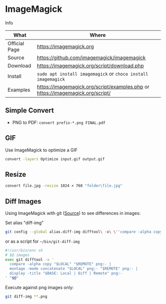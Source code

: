 # ImageMagick

Info

| What          | Where                                                                              |
|---------------|------------------------------------------------------------------------------------|
| Official Page | <https://imagemagick.org>                                                          |
| Source        | <https://github.com/imagemagick/imagemagick>                                       |
| Download      | <https://imagemagick.org/script/download.php>                                      |
| Install       | `sudo apt install imagemagick` or `choco install imagemagick`                      |
| Examples      | <https://imagemagick.org/script/examples.php> or <https://imagemagick.org/script/> |

## Simple Convert

- PNG to PDF: ```convert prefix-*.png FINAL.pdf```

## GIF

Use ImageMagick to optimize a GIF

``` sh
convert -layers Optimize input.gif output.gif
```

## Resize

``` sh
convert file.jpg -resize 1024 × 768 "folder\file.jpg"
```

## Diff Images

Using ImageMagick with git ([Source](https://github.com/niedzielski/git-diff-img)) to see differences in images:

Set alias "diff-img"

``` sh
git config --global alias.diff-img difftool\ -x\ \''compare -alpha copy "$LOCAL" "$REMOTE" png:- | montage -mode concatenate "$LOCAL" png:- "$REMOTE" png:- | display -title "$BASE: Local | Diff | Remote" png:-'\'
```

or as a script for `~/bin/git-diff-img`

``` sh
#!/usr/bin/env sh
# $@ images
exec git difftool -x '
  compare -alpha copy "$LOCAL" "$REMOTE" png:- |
  montage -mode concatenate "$LOCAL" png:- "$REMOTE" png:- |
  display -title "$BASE: Local | Diff | Remote" png:-
' "$@"
```

Execute against png images only:

``` sh
git diff-img **.png
```
